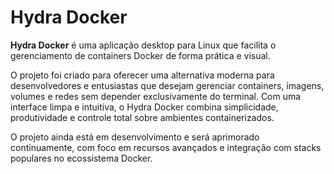 # Hydra Docker

**Hydra Docker** é uma aplicação desktop para Linux que facilita o gerenciamento de containers Docker de forma prática e visual.

O projeto foi criado para oferecer uma alternativa moderna para desenvolvedores e entusiastas que desejam gerenciar containers, imagens, volumes e redes sem depender exclusivamente do terminal. Com uma interface limpa e intuitiva, o Hydra Docker combina simplicidade, produtividade e controle total sobre ambientes containerizados.

O projeto ainda está em desenvolvimento e será aprimorado continuamente, com foco em recursos avançados e integração com stacks populares no ecossistema Docker.
